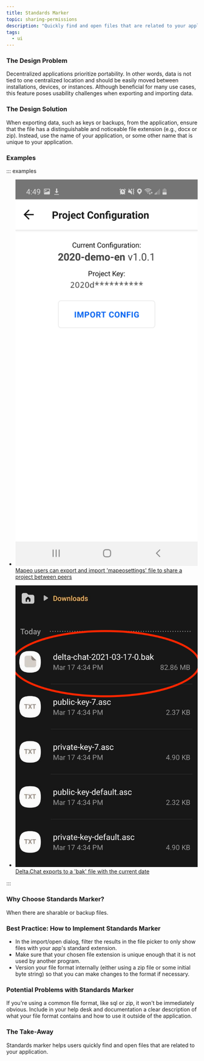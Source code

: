 ```yaml
---
title: Standards Marker
topic: sharing-permissions
description: "Quickly find and open files that are related to your application."
tags:
  - ui
---
```


### The Design Problem

Decentralized applications prioritize portability. In other words, data is not tied to one centralized location and should be easily moved between installations, devices, or instances. Although beneficial for many use cases, this feature poses usability challenges when exporting and importing data.

### The Design Solution

When exporting data, such as keys or backups, from the application, ensure that the file has a distinguishable and noticeable file extension (e.g., docx or zip). Instead, use the name of your application, or some other name that is unique to your application.

### Examples

::: examples

- [![Standards Marker in Mapeo](mapeo.jpeg) Mapeo users can export and import 'mapeosettings' file to share a project between peers](mapeo.jpeg)

- [![Delta Chat](deltachat.png) Delta.Chat exports to a 'bak' file with the current date](deltachat.png)

:::

### Why Choose Standards Marker?

When there are sharable or backup files.

### Best Practice: How to Implement Standards Marker

- In the import/open dialog, filter the results in the file picker to only show files with your app's standard extension.
- Make sure that your chosen file extension is unique enough that it is not used by another program.
- Version your file format internally (either using a zip file or some initial byte string) so that you can make changes to the format if necessary.

### Potential Problems with Standards Marker

If you're using a common file format, like sql or zip, it won't be immediately obvious. Include in your help desk and documentation a clear description of what your file format contains and how to use it outside of the application.

### The Take-Away

Standards marker helps users quickly find and open files that are related to your application.
